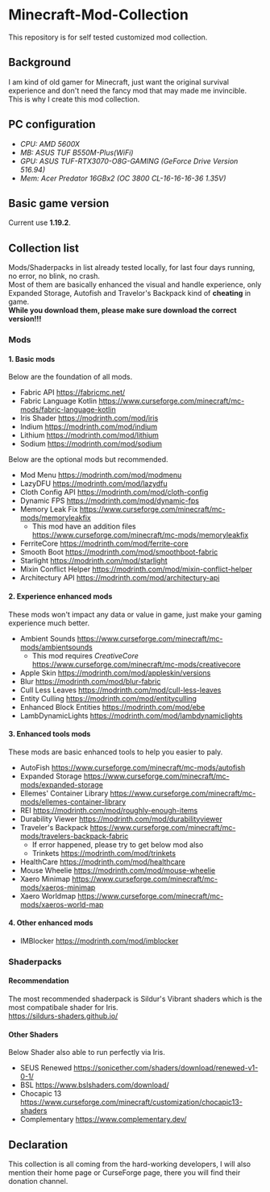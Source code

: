 # Minecraft-Mod-Collection
This repository is for self tested customized mod collection.

## Background
  I am kind of old gamer for Minecraft, just want the original survival experience and don't need the fancy mod that may made me invincible.  
  This is why I create this mod collection.

## PC configuration
  - *CPU: AMD 5600X*
  - *MB: ASUS TUF B550M-Plus(WiFi)*
  - *GPU: ASUS TUF-RTX3070-O8G-GAMING (GeForce Drive Version 516.94)*
  - *Mem: Acer Predator 16GBx2 (OC 3800 CL-16-16-16-36 1.35V)*

## Basic game version
  Current use **1.19.2**.
  
## Collection list
   Mods/Shaderpacks in list already tested locally, for last four days running, no error, no blink, no crash.  
   Most of them are basically enhanced the visual and handle experience, only Expanded Storage, Autofish and Travelor's Backpack kind of **cheating** in game.  
   **While you download them, please make sure download the correct version!!!**

   
### Mods  

#### 1. Basic mods
  
  Below are the foundation of all mods.  
  - Fabric API  https://fabricmc.net/  
  - Fabric Language Kotlin  https://www.curseforge.com/minecraft/mc-mods/fabric-language-kotlin  
  - Iris Shader https://modrinth.com/mod/iris  
  - Indium  https://modrinth.com/mod/indium  
  - Lithium https://modrinth.com/mod/lithium  
  - Sodium  https://modrinth.com/mod/sodium  
  
  Below are the optional mods but recommended.  
  - Mod Menu  https://modrinth.com/mod/modmenu  
  - LazyDFU https://modrinth.com/mod/lazydfu  
  - Cloth Config API  https://modrinth.com/mod/cloth-config  
  - Dynamic FPS https://modrinth.com/mod/dynamic-fps  
  - Memory Leak Fix https://www.curseforge.com/minecraft/mc-mods/memoryleakfix  
    - This mod have an addition files https://www.curseforge.com/minecraft/mc-mods/memoryleakfix  
  - FerriteCore https://modrinth.com/mod/ferrite-core  
  - Smooth Boot https://modrinth.com/mod/smoothboot-fabric  
  - Starlight https://modrinth.com/mod/starlight  
  - Mixin Conflict Helper https://modrinth.com/mod/mixin-conflict-helper  
  - Architectury API  https://modrinth.com/mod/architectury-api  
  
#### 2. Experience enhanced mods  
  These mods won't impact any data or value in game, just make your gaming experience much better.  
  - Ambient Sounds  https://www.curseforge.com/minecraft/mc-mods/ambientsounds
    - This mod requires *CreativeCore*  https://www.curseforge.com/minecraft/mc-mods/creativecore
  - Apple Skin  https://modrinth.com/mod/appleskin/versions
  - Blur  https://modrinth.com/mod/blur-fabric  
  - Cull Less Leaves  https://modrinth.com/mod/cull-less-leaves  
  - Entity Culling  https://modrinth.com/mod/entityculling  
  - Enhanced Block Entities https://modrinth.com/mod/ebe  
  - LambDynamicLights https://modrinth.com/mod/lambdynamiclights  
  
#### 3. Enhanced tools mods  
  These mods are basic enhanced tools to help you easier to paly.  
  - AutoFish  https://www.curseforge.com/minecraft/mc-mods/autofish  
  - Expanded Storage  https://www.curseforge.com/minecraft/mc-mods/expanded-storage    
  - Ellemes' Container Library  https://www.curseforge.com/minecraft/mc-mods/ellemes-container-library  
  - REI https://modrinth.com/mod/roughly-enough-items  
  - Durability Viewer https://modrinth.com/mod/durabilityviewer  
  - Traveler's Backpack https://www.curseforge.com/minecraft/mc-mods/travelers-backpack-fabric  
    - If error happened, please try to get below mod also  
    - Trinkets  https://modrinth.com/mod/trinkets  
  - HealthCare  https://modrinth.com/mod/healthcare  
  - Mouse Wheelie https://modrinth.com/mod/mouse-wheelie  
  - Xaero Minimap https://www.curseforge.com/minecraft/mc-mods/xaeros-minimap  
  - Xaero Worldmap  https://www.curseforge.com/minecraft/mc-mods/xaeros-world-map  
  
#### 4. Other enhanced mods  
  - IMBlocker https://modrinth.com/mod/imblocker  
  

### Shaderpacks  

#### Recommendation  
  The most recommended shaderpack is Sildur's Vibrant shaders which is the most compatibale shader for Iris.  
  https://sildurs-shaders.github.io/  

#### Other Shaders
  Below Shader also able to run perfectly via Iris.  
  - SEUS Renewed https://sonicether.com/shaders/download/renewed-v1-0-1/  
  - BSL https://www.bslshaders.com/download/  
  - Chocapic 13 https://www.curseforge.com/minecraft/customization/chocapic13-shaders  
  - Complementary https://www.complementary.dev/ 

## Declaration
  This collection is all coming from the hard-working developers, I will also mention their home page or CurseForge page, there you will find their donation channel.
